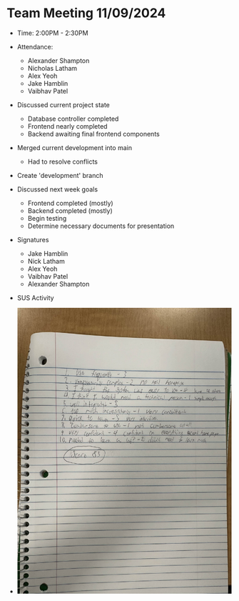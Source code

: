 # Team Meeting 11/09/2024

- Time: 2:00PM - 2:30PM

- Attendance:

  - Alexander Shampton
  - Nicholas Latham
  - Alex Yeoh
  - Jake Hamblin
  - Vaibhav Patel

- Discussed current project state
  - Database controller completed
  - Frontend nearly completed
  - Backend awaiting final frontend components
- Merged current development into main
  - Had to resolve conflicts
- Create 'development' branch
- Discussed next week goals

  - Frontend completed (mostly)
  - Backend completed (mostly)
  - Begin testing
  - Determine necessary documents for presentation

- Signatures
  - Jake Hamblin
  - Nick Latham
  - Alex Yeoh
  - Vaibhav Patel
  - Alexander Shampton

- SUS Activity

- <img src="../../assets/sus-activity.jpg" alt="SUS Activity" width="750">
